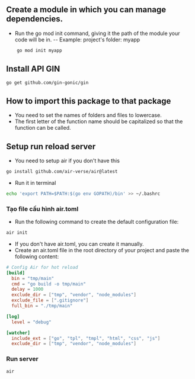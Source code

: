 
## Create a module in which you can manage dependencies.
- Run the go mod init command, giving it the path of the module your code will be in.
-- Example: project's folder: myapp
```bash
    go mod init myapp
```

## Install API GIN
```bash
go get github.com/gin-gonic/gin
```

## How to import this package to that package
- You need to set the names of folders and files to lowercase.
- The first letter of the function name should be capitalized so that the function can be called.


## Setup run reload server
- You need to setup air if you don't have this
```bash
go install github.com/air-verse/air@latest
```

- Run it in terminal
```bash
echo 'export PATH=$PATH:$(go env GOPATH)/bin' >> ~/.bashrc
```

### Tạo file cấu hình air.toml
- Run the following command to create the default configuration file:
```bash
air init
```

- If you don't have air.toml, you can create it manually.
- Create an air.toml file in the root directory of your project and paste the following content:
```toml
# Config Air for hot reload
[build]
  bin = "tmp/main"
  cmd = "go build -o tmp/main"
  delay = 1000
  exclude_dir = ["tmp", "vendor", "node_modules"]
  exclude_file = [".gitignore"]
  full_bin = "./tmp/main"

[log]
  level = "debug"

[watcher]
  include_ext = ["go", "tpl", "tmpl", "html", "css", "js"]
  exclude_dir = ["tmp", "vendor", "node_modules"]
```

### Run server
```bash
air
```